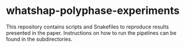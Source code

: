 # whatshap-polyphase-experiments

This repository contains scripts and Snakefiles to reproduce results presented in the paper. Instructions on how to run the pipelines can be found in the subdirectories.
